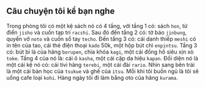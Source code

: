 ## Câu chuyện tôi kể bạn nghe

  Trong phòng tôi có một kệ sách nó có 4 tầng, với tầng 1 có: sách `hon`, từ điển `jisho` và cuốn tạp
trí `racshi`. Sau đó đến tầng 2 có: tờ báo `jinbung`, quyển vở `noto` và cuốn sổ tay `techo`. Đến tầng 3 có: cái danh thiếp `meshi` có in tên của tao, cái thẻ điện thoại `kado` 50k, một hộp bút chì `enpintsu`. Tầng 3 có: bút bi là của hãng `borupen`, chìa khóa `kagi`, một cái đồng hồ siêu xịn xò `toke`. Tấng 4 của nó là: cái ô `kasha`, một cái cặp da hiệu `kapan`. Đối diện nó là một cái kệ nó có: cái tivi hãng `terebi`, một cái đài `rario`. Nhìn sang bên trái là một cái bàn học của `tsukue` và ghế của `itsu`. Mỗi khi tôi buồn ngủ là tôi sẽ uống cafe loại `kohi`. Hàng ngày tôi đi làm bằng oto của hãng `kurama`.